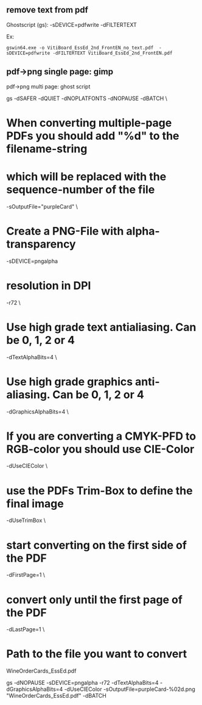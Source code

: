 remove text from pdf
---
Ghostscript (gs): -sDEVICE=pdfwrite -dFILTERTEXT 

Ex:

    gswin64.exe -o VitiBoard_EssEd_2nd_FrontEN_no_text.pdf  -sDEVICE=pdfwrite -dFILTERTEXT VitiBoard_EssEd_2nd_FrontEN.pdf

pdf->png single page: gimp
--------------------------


pdf->png multi page: ghost script

gs -dSAFER -dQUIET -dNOPLATFONTS -dNOPAUSE -dBATCH \ 
  # When converting multiple-page PDFs you should add "%d" to the filename-string 
  # which will be replaced with the sequence-number of the file
  -sOutputFile="purpleCard" \ 
  # Create a PNG-File with alpha-transparency
  -sDEVICE=pngalpha
  # resolution in DPI
  -r72 \ 
  # Use high grade text antialiasing. Can be 0, 1, 2 or 4
  -dTextAlphaBits=4 \
  # Use high grade graphics anti-aliasing. Can be 0, 1, 2 or 4
  -dGraphicsAlphaBits=4 \
  # If you are converting a CMYK-PFD to RGB-color you should use CIE-Color
  -dUseCIEColor \
  # use the PDFs Trim-Box to define the final image
  -dUseTrimBox \
  # start converting on the first side of the PDF
  -dFirstPage=1 \
  # convert only until the first page of the PDF
  -dLastPage=1 \
  # Path to the file you want to convert
  WineOrderCards_EssEd.pdf

gs -dNOPAUSE -sDEVICE=pngalpha -r72 -dTextAlphaBits=4   -dGraphicsAlphaBits=4 -dUseCIEColor -sOutputFile=purpleCard-%02d.png "WineOrderCards_EssEd.pdf" -dBATCH
